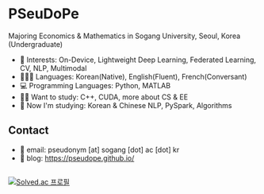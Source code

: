 # PSeuDoPe

Majoring Economics & Mathematics in Sogang University, Seoul, Korea (Undergraduate)

* 💖 Interests: On-Device, Lightweight Deep Learning, Federated Learning, CV, NLP, Multimodal
* 👱🏻‍♀️ Languages: Korean(Native), English(Fluent), French(Conversant)
* 💻 Programming Languages: Python, MATLAB
* ✍🏻 Want to study: C++, CUDA, more about CS & EE
* 🎯 Now I'm studying: Korean & Chinese NLP, PySpark, Algorithms

## Contact
* 📃 email: pseudonym [at] sogang [dot] ac [dot] kr
* 📒 blog: https://pseudope.github.io/

##
[![Solved.ac 프로필](http://mazassumnida.wtf/api/v2/generate_badge?boj=pseudope)](https://solved.ac/pseudope)

